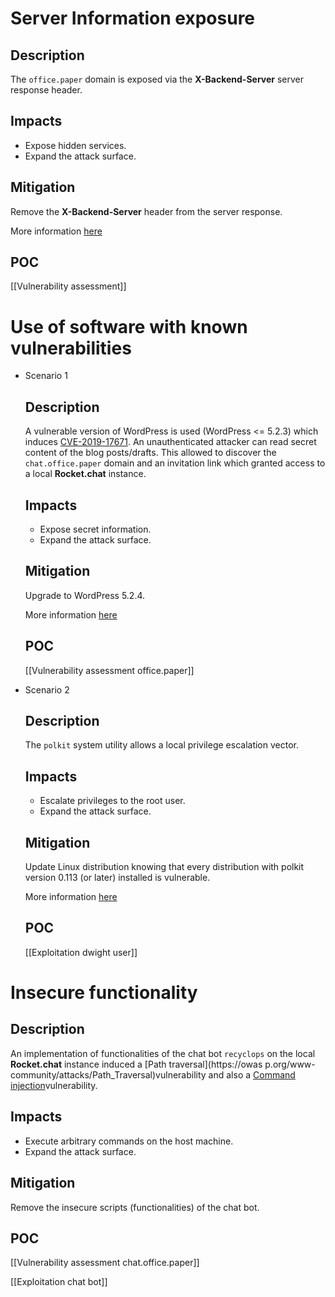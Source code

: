 # Server Information exposure 

## Description

The `office.paper` domain is exposed via the **X-Backend-Server** server response header.

## Impacts

- Expose hidden services.
- Expand the attack surface.

## Mitigation
Remove the **X-Backend-Server** header from the server response.

More information [here](https://docs.gitlab.com/ee/user/application_security/dast/checks/16.4.html)

## POC

[[Vulnerability assessment]]


# Use of software with known vulnerabilities

- Scenario 1
	## Description
	
	A vulnerable version of WordPress is used (WordPress <= 5.2.3) which induces [CVE-2019-17671](https://cve.mitre.org/cgi-bin/cvename.cgi?name=CVE-2019-17671). An unauthenticated attacker can read secret content of the blog posts/drafts. This allowed to discover the `chat.office.paper` domain and an invitation link which granted access to a local **Rocket.chat** instance.
	
	## Impacts
	
	- Expose secret information.
	- Expand the attack surface.
	
	## Mitigation
	
	Upgrade to WordPress 5.2.4.
	
	More information [here](https://www.exploit-db.com/exploits/47690l)
	
	## POC
	
	[[Vulnerability assessment office.paper]]

- Scenario 2
	## Description
	
	The `polkit` system utility allows a local privilege escalation vector.
	
	## Impacts
	
	- Escalate privileges to the root user.
	- Expand the attack surface.
	
	## Mitigation
	
	Update Linux distribution knowing that every distribution with polkit version 0.113 (or later) installed is vulnerable.
	
	More information [here](https://github.blog/2021-06-10-privilege-escalation-polkit-root-on-linux-with-bug/#conclusion)
	
	## POC
	
	[[Exploitation dwight user]]


# Insecure functionality

## Description

An implementation of functionalities of the chat bot  `recyclops` on the  local **Rocket.chat** instance induced a [Path traversal](https://owas p.org/www-community/attacks/Path_Traversal)vulnerability and also a [Command injection](https://owasp.org/www-community/attacks/Command_Injection)vulnerability.

## Impacts

- Execute arbitrary commands on the host machine.
- Expand the attack surface.

## Mitigation

Remove the insecure scripts (functionalities) of the chat bot.

## POC

[[Vulnerability assessment chat.office.paper]]

[[Exploitation chat bot]]







